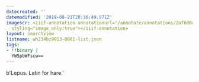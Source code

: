 ```yaml
---
datecreated: ''
datemodified: '2019-08-21T20:36:49.971Z'
imagescr: <iiif-annotation annotationurl="/annotate/annotations/2af6d0a4-6ade-42e0-93ee-dc15b5278b83.json"
  styling="image_only:true"></iiif-annotation>
layout: searchview
listname: wh234bz9013-0001-list.json
tags:
- !!binary |
  YW5pbWFscw==
---
```

b'Lepus. Latin for hare.'